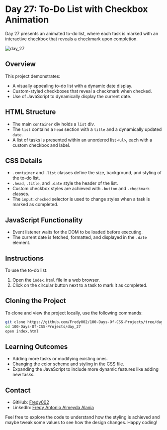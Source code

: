 # Day 27: To-Do List with Checkbox Animation

Day 27 presents an animated to-do list, where each task is marked with an interactive checkbox that reveals a checkmark upon completion.

![day_27](https://github.com/Fredy002/100-Days-Of-CSS-Projects/assets/104151778/fb7d8a41-80ea-43b9-b347-f03fb32b8cd1)

## Overview

This project demonstrates:

- A visually appealing to-do list with a dynamic date display.
- Custom-styled checkboxes that reveal a checkmark when checked.
- Use of JavaScript to dynamically display the current date.

## HTML Structure

- The main `container` div holds a `list` div.
- The `list` contains a `head` section with a `title` and a dynamically updated `date`.
- A list of tasks is presented within an unordered list `<ul>`, each with a custom checkbox and label.

## CSS Details

- `.container` and `.list` classes define the size, background, and styling of the to-do list.
- `.head`, `.title`, and `.date` style the header of the list.
- Custom checkbox styles are achieved with `.button` and `.checkmark` classes.
- The `input:checked` selector is used to change styles when a task is marked as completed.

## JavaScript Functionality

- Event listener waits for the DOM to be loaded before executing.
- The current date is fetched, formatted, and displayed in the `.date` element.

## Instructions

To use the to-do list:

1. Open the `index.html` file in a web browser.
2. Click on the circular button next to a task to mark it as completed.

## Cloning the Project

To clone and view the project locally, use the following commands:

```bash
git clone https://github.com/Fredy002/100-Days-Of-CSS-Projects/tree/day_21-30/day_27
cd 100-Days-Of-CSS-Projects/day_27
open index.html
```

## Learning Outcomes

- Adding more tasks or modifying existing ones.
- Changing the color scheme and styling in the CSS file.
- Expanding the JavaScript to include more dynamic features like adding new tasks.

## Contact

- GitHub: [Fredy002](https://github.com/Fredy002)
- LinkedIn: [Fredy Antonio Almeyda Alania](https://www.linkedin.com/in/fredy-antonio-almeyda-alania/)

Feel free to explore the code to understand how the styling is achieved and maybe tweak some values to see how the design changes. Happy coding!

